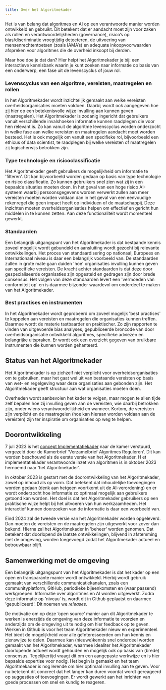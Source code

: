 ```yaml
---
title: Over het Algoritmekader
---
```


Het is van belang dat algoritmes en AI op een verantwoorde manier worden ontwikkeld en gebruikt. 
Dit betekent dat er aandacht moet zijn voor zaken als rollen en verantwoordelijkheden (governance), risico’s op bias/discriminatie vroegtijdig detecteren, de uitvoering van mensenrechtentoetsen (zoals IAMA’s) en adequate inkoopvoorwaarden afspreken voor algoritmes die de overheid inkoopt bij derden. 

Maar hoe doe je dat dan? Hier helpt het Algoritmekader je bij: een interactieve kennisbank waarin je kunt zoeken naar informatie op basis van een onderwerp, een fase uit de levenscyclus of jouw rol.  

### Levenscyclus van een algoritme, vereisten, maatregelen en rollen
In het Algoritmekader wordt inzichtelijk gemaakt aan welke vereisten overheidsorganisaties moeten voldoen. 
Daarbij wordt ook aangegeven hoe zij hier op een betekenisvolle wijze invulling aan kunnen geven (maatregelen).
Het Algoritmekader is zodanig ingericht dat gebruikers vanuit verschillende invalshoeken informatie kunnen raadplegen die voor hen relevant is. 
Zo kan vanuit de algoritme levenscyclus worden onderzocht in welke fase aan welke vereisten en maatregelen aandacht moet worden besteed. 
Het is ook mogelijk om vanuit een specifieke rol, bijvoorbeeld een ethicus of data scientist, te raadplegen bij welke vereisten of maatregelen zij logischerwijs betrokken zijn.  

### Type technologie en risicoclassificatie
Het Algoritmekader geeft gebruikers de mogelijkheid om informatie te 'filteren'. 
Dit kan bijvoorbeeld worden gedaan op basis van type technologie en risico classificatie. 
Zo kunnen gebruikers snel zien wat zij in een bepaalde situaties moeten doen. 
In het geval van een hoge risico AI-systeem waarbij persoonsgegevens worden verwerkt zullen aan meer vereisten moeten worden voldaan dan in het geval van een eenvoudige rekenregel die geen impact heeft op individuen of de maatschappij. 
Deze inzichten moeten overheidsorganisaties helpen om effectief en gericht hun middelen in te kunnen zetten. 
Aan deze functionaliteit wordt momenteel gewerkt.  

### Standaarden
Een belangrijk uitgangspunt van het Algoritmekader is dat bestaande kennis zoveel mogelijk wordt gebundeld en aansluiting wordt gezocht bij relevante ontwikkelingen. 
Het proces van standaardisering op nationaal, Europees en Internationaal niveau is daar een belangrijk voorbeeld van. 
De standaarden zullen in grote mate gaan duiden 'hoe' organisaties invulling kunnen geven aan specifieke vereisten. 
De kracht achter standaarden is dat deze door gespecialiseerde organisaties zijn opgesteld en gedragen zijn door brede consensus. 
Het volgen van deze standaarden levert een 'vermoeden van conformiteit op' en is daarmee bijzonder waardevol om onderdeel te maken van het Algoritmekader.  

### Best practises en instrumenten
In het Algoritmekader wordt geprobeerd om zoveel mogelijk 'best practises' te koppelen aan vereisten en maatregelen die organisaties kunnen treffen. 
Daarmee wordt de materie tastbaarder en praktischer. 
Zo zijn rapporten te vinden van uitgevoerde bias analyses, gepubliceerde broncode van door overheidsorganisatie ontwikkeld algoritmes, specifieke adviezen en belangrijke uitspraken. 
Er wordt ook een overzicht gegeven van bruikbare instrumenten die kunnen worden gehanteerd.   

## Status van het Algoritmekader
Het Algoritmekader is op zichzelf niet verplicht voor overheidsorganisaties om te gebruiken, maar het gaat wel uit van bestaande vereisten op basis van wet- en regelgeving waar deze organisaties aan gebonden zijn. 
Het Algoritmekader geeft structuur aan wat organisaties moeten doen.  

Overheden wordt aanbevolen het kader te volgen, maar mogen te allen tijde zelf bepalen hoe zij invulling geven aan de vereisten, wie daarbij betrokken zijn, onder wiens verantwoordelijkheid en wanneer. 
Kortom, de vereisten zijn verplicht en de maatregelen (hoe kan hieraan worden voldaan aan de vereisten) zijn ter inspiratie om organisaties op weg te helpen.  

## Doorontwikkeling
7 juli 2023 is het [concept Implementatiekader](https://www.rijksoverheid.nl/documenten/rapporten/2023/06/30/implementatiekader-verantwoorde-inzet-van-algoritmen) naar de kamer verstuurd, vergezeld door de Kamerbrief 'Verzamelbrief Algoritmes Reguleren'. 
Dit kan worden beschouwd als de eerste versie van het Algoritmekader. H
et implementatiekader verantwoorde inzet van algoritmen is in oktober 2023 hernoemd naar 'het Algoritmekader'. 

In oktober 2023 is gestart met de doorontwikkeling van het Algoritmekader, zowel op inhoud als op vorm. Dat betekent dat inhoudelijke toevoegingen worden gedaan (denk aan hetgeen voortkomt uit de AI-verordening) en er wordt onderzocht hoe informatie zo optimaal mogelijk aan gebruikers getoond kan worden. 
Het doel is dat het Algoritmekader gebruikers op een praktische wijze helpt bij het uitvoeren van hun werkzaamheden. 
Het interactief kunnen doorzoeken van de informatie is daar een voorbeeld van.  

Eind 2024 zal de tweede versie van het Algoritmekader worden opgeleverd. 
Dan moeten de vereisten en de maatregelen zijn uitgewerkt voor zover dan bekend. 
Hierna zal het Algoritmekader in 'beheer' worden genomen. Dat betekent dat doorlopend de laatste ontwikkelingen, blijvend in afstemming met de omgeving, worden toegevoegd zodat het Algoritmekader actueel en betrouwbaar blijft.  

## Samenwerking met de omgeving
Een belangrijk uitgangspunt van het Algoritmekader is dat het kader op een open en transparante manier wordt ontwikkeld. 
Hierbij wordt gebruik gemaakt van verschillende communicatiekanalen, zoals een communityplatform, GitHub, periodieke bijeenkomsten en (waar passend) werkgroepen. 
Informatie over algoritmes en AI worden uitgewerkt. 
Zodra deze informatie op 'niveau' is, wordt dit in Github geplaatst en daarmee 'gepubliceerd'. 
Dit noemen we *releases*. 

De motivatie om op deze ‘open source’ manier aan dit Algoritmekader te werken is enerzijds de omgeving van deze informatie te voorzien en anderzijds om de omgeving uit te nodig om hier feedback op te geven. 
Werken in Github is voor het team Algoritmekader nieuw en experimenteel. 
Het biedt de mogelijkheid voor alle geïnteresseerden om hun kennis en zienswijze te delen. 
Daarmee kan (nieuwe)kennis snel onderdeel worden gemaakt van het Algoritmekader, waarmee idealiter het Algoritmekader doorlopende actueel wordt gehouden en mogelijk ook op basis van (brede) consensus. 
Tegelijkertijd vraagt dit om een aangepaste werkwijze en is hier bepaalde expertise voor nodig. 
Het begin is gemaakt en het team Algoritmekader is nog lerende om hier optimaal invulling aan te geven. 
Voor nu betekent dit concreet dat het langer kan duren voordat wordt gereageerd op suggesties of toevoegingen. 
Er wordt gewerkt aan het inrichten van goede processen om snel en kundig te reageren. 

